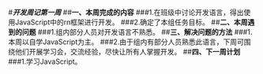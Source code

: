 #***开发周记第一周***
##**一、本周完成的内容**
###1.在班级中讨论开发语言，得出使用JavaScript中的rn框架进行开发。
###2.确定了本组任务目标。
##**二、本周遇到的问题**
###1.组内部分人员对开发语言不熟悉。
##**三、解决问题的方法**
###1.本周以自学JavaScript为主。
###2.由于组内有部分人员熟悉此语言，下周可围绕他们开展学习会，交流经验，尽快让所有人掌握开发。
##**四、下一周计划**
###1.学习JavaScript。
